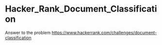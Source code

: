# Hacker_Rank_Document_Classification
Answer to the problem https://www.hackerrank.com/challenges/document-classification
